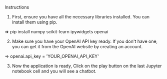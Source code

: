 Instructions

1) First, ensure you have all the necessary libraries installed. You can install them using pip.

=> pip install numpy scikit-learn ipywidgets openai

2) Make sure you have your OpenAI API key ready. If you don't have one, you can get it from the OpenAI website by creating an account.

=> openai.api_key = 'YOUR_OPENAI_API_KEY'


3) Now the application is ready, Click on the play button on the last Jupyter notebook cell and you will see a chatbot.